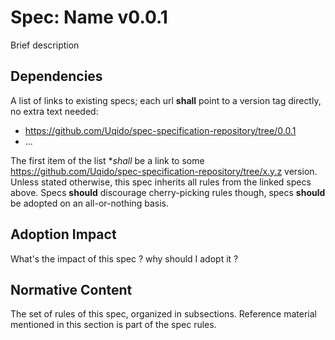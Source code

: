 # Spec: Name v0.0.1

Brief description

## Dependencies

A list of links to existing specs; each url **shall** point to a version tag directly, no extra text needed:

- https://github.com/Uqido/spec-specification-repository/tree/0.0.1
- ...

The first item of the list **shall* be a link to some https://github.com/Uqido/spec-specification-repository/tree/x.y.z version.
Unless stated otherwise, this spec inherits all rules from the linked specs above.
Specs **should** discourage cherry-picking rules though, specs **should** be adopted on an all-or-nothing basis. 

## Adoption Impact

What's the impact of this spec ? why should I adopt it ?   

## Normative Content

The set of rules of this spec, organized in subsections.
Reference material mentioned in this section is part of the spec rules.
